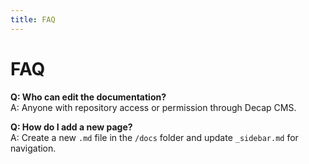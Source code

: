```yaml
---
title: FAQ
---
```


# FAQ

**Q: Who can edit the documentation?**  
A: Anyone with repository access or permission through Decap CMS.

**Q: How do I add a new page?**  
A: Create a new `.md` file in the `/docs` folder and update `_sidebar.md` for navigation.
